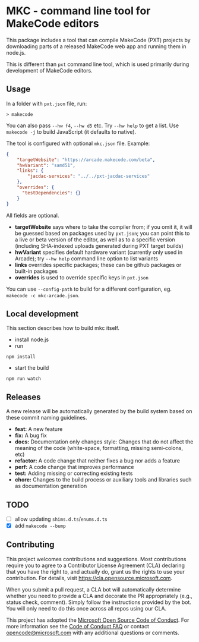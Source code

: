 # MKC - command line tool for MakeCode editors

This package includes a tool that can compile MakeCode (PXT) projects by
downloading parts of a released MakeCode web app and running them in node.js.

This is different than `pxt` command line tool, which is used primarily during
development of MakeCode editors.

## Usage

In a folder with `pxt.json` file, run:

```
> makecode
```

You can also pass `--hw f4`, `--hw d5` etc. Try `--hw help` to get a list.
Use `makecode -j` to build JavaScript (it defaults to native).

The tool is configured with optional `mkc.json` file. Example:

```json
{
    "targetWebsite": "https://arcade.makecode.com/beta",
    "hwVariant": "samd51",
    "links": {
        "jacdac-services": "../../pxt-jacdac-services"
    },
    "overrides": {
      "testDependencies": {}
    }
}
```

All fields are optional.

* **targetWebsite** says where to take the compiler from; if you omit it, it will be guessed based on packages used by `pxt.json`;
  you can point this to a live or beta version of the editor, as well as to a specific version (including SHA-indexed uploads
  generated during PXT target builds)
* **hwVariant** specifies default hardware variant (currently only used in Arcade); try `--hw help` command line option to list variants
* **links** overrides specific packages; these can be github packages or built-in packages
* **overrides** is used to override specific keys in `pxt.json`

You can use `--config-path` to build for a different configuration, eg. `makecode -c mkc-arcade.json`.

## Local development

This section describes how to build mkc itself.

* install node.js
* run

```
npm install
```

* start the build

```
npm run watch
```

## Releases

A new release will be automatically generated by the build system based on these
commit naming guidelines.

* **feat:** A new feature
* **fix:** A bug fix
* **docs:** Documentation only changes
style: Changes that do not affect the meaning of the code (white-space, formatting, missing semi-colons, etc)
* **refactor:** A code change that neither fixes a bug nor adds a feature
* **perf:** A code change that improves performance
* **test:** Adding missing or correcting existing tests
* **chore:** Changes to the build process or auxiliary tools and libraries such as documentation generation

## TODO

* [ ] allow updating `shims.d.ts`/`enums.d.ts`
* [x] add `makecode --bump`

## Contributing

This project welcomes contributions and suggestions.  Most contributions require you to agree to a
Contributor License Agreement (CLA) declaring that you have the right to, and actually do, grant us
the rights to use your contribution. For details, visit https://cla.opensource.microsoft.com.

When you submit a pull request, a CLA bot will automatically determine whether you need to provide
a CLA and decorate the PR appropriately (e.g., status check, comment). Simply follow the instructions
provided by the bot. You will only need to do this once across all repos using our CLA.

This project has adopted the [Microsoft Open Source Code of Conduct](https://opensource.microsoft.com/codeofconduct/).
For more information see the [Code of Conduct FAQ](https://opensource.microsoft.com/codeofconduct/faq/) or
contact [opencode@microsoft.com](mailto:opencode@microsoft.com) with any additional questions or comments.
